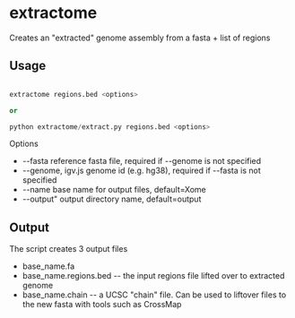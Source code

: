 # extractome
Creates an "extracted" genome assembly from a  fasta + list of regions


## Usage

```python

extractome regions.bed <options>

or

python extractome/extract.py regions.bed <options>

```

Options

* --fasta reference fasta file, required if --genome is not specified
* --genome, igv.js genome id (e.g. hg38), required if --fasta is not specified
* --name base name for output files, default=Xome
* --output"  output directory name, default=output


## Output

The script creates 3 output files

* base_name.fa
* base_name.regions.bed  -- the input regions file lifted over to extracted genome
* base_name.chain  -- a UCSC "chain" file. Can be used to liftover files to the new fasta with tools such as CrossMap

